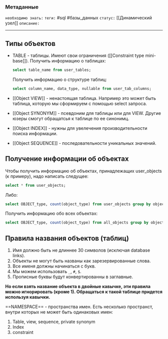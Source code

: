 ### Метаданные
`необходимо знать:` 
`теги:` #sql #базы_данных
`статус:` [[Динамический узел]]
`описание:` 

---
## Типы объектов
- TABLE - таблицы. Имеют свои ограничения ([[Constraint type mini-base]]). 
	Получить информацию о таблицах:
	```sql
	select table_name from user_tables;
	```

	Получить информацию о структуре таблиц:
	```sql
	select column_name, data_type, nullable from user_tab_columns;
	```
	
- [[Object VIEW]] - ненастоящая таблица. Например это может быть таблица, которую мы сформируем с помощью select запроса.

- [[Object SYNONYM]] - псевдоним для таблицы или для VIEW. Другие юзеры смогут обращатсья к таблице по ее синонимц.

- [[Object INDEX]] - нужны для увелечения производительности поиска информации.

- [[Object SEQUENCE]] - последовательности уникальных значений.

## Получение информации об объектах
Чтобы получить информацию об объектах, принадлежащих user_objects (к примеру), надо написать следущее:
```sql
select * from user_objects;
```
Либо:
```sql
select OBJECT_type, count(object_type) from user_objects group by object_type order by OBJECT_TYPE;
```

Получить информацию обо всех объектах:
```sql
select OBJECT_type, count(object_type) from all_objects group by object_type order by OBJECT_TYPE;
```

## Правила названия объектов (таблиц)
1. Имя должно быть не длиннее 30 символов (исключая database links).
2. Объекты не могут быть названы как зарезервированные слова.
3. Все именя должны начинаться с букв.
4. Мы можем использовать `_`, `#`, `$`.
5. Прописные буквы будут конвертированны в заглавные.

**Но если взять название объекта в двойные кавычке, эти правила можно игнорировать (кроме 1). Обращаться к такой таблице придется используя кавычки.**

==NAMESPACE== - пространства имен. Есть несколько пространст, внутри которых не может быть одинаковых имен:
1. Table, view, sequence, private synonym
2. Index
3. constraint

